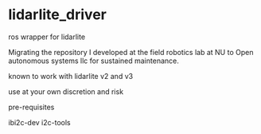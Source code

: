 # lidarlite_driver

ros wrapper for lidarlite 

Migrating the repository I developed at the field robotics lab at NU to Open autonomous systems llc for sustained maintenance.


known to work with lidarlite v2 and v3


use at your own discretion and risk


pre-requisites


ibi2c-dev i2c-tools
